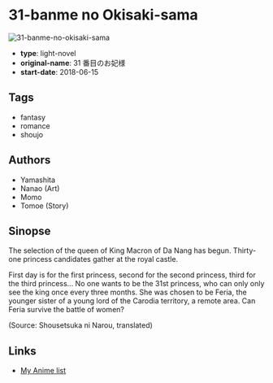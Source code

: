 # 31-banme no Okisaki-sama

![31-banme-no-okisaki-sama](https://cdn.myanimelist.net/images/manga/2/240916.jpg)

-   **type**: light-novel
-   **original-name**: 31 番目のお妃様
-   **start-date**: 2018-06-15

## Tags

-   fantasy
-   romance
-   shoujo

## Authors

-   Yamashita
-   Nanao (Art)
-   Momo
-   Tomoe (Story)

## Sinopse

The selection of the queen of King Macron of Da Nang has begun. Thirty-one princess candidates gather at the royal castle.

First day is for the first princess, second for the second princess, third for the third princess... No one wants to be the 31st princess, who can only only see the king once every three months. She was chosen to be Feria, the younger sister of a young lord of the Carodia territory, a remote area. Can Feria survive the battle of women?

(Source: Shousetsuka ni Narou, translated)

## Links

-   [My Anime list](https://myanimelist.net/manga/133474/31-banme_no_Okisaki-sama)
